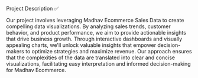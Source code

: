 Project Description ✅

Our project involves leveraging Madhav Ecommerce Sales Data to create compelling data visualizations. By analyzing sales trends, customer behavior, and product performance, we aim to provide actionable insights that drive business growth. Through interactive dashboards and visually appealing charts, we'll unlock valuable insights that empower decision-makers to optimize strategies and maximize revenue. Our approach ensures that the complexities of the data are translated into clear and concise visualizations, facilitating easy interpretation and informed decision-making for Madhav Ecommerce.
